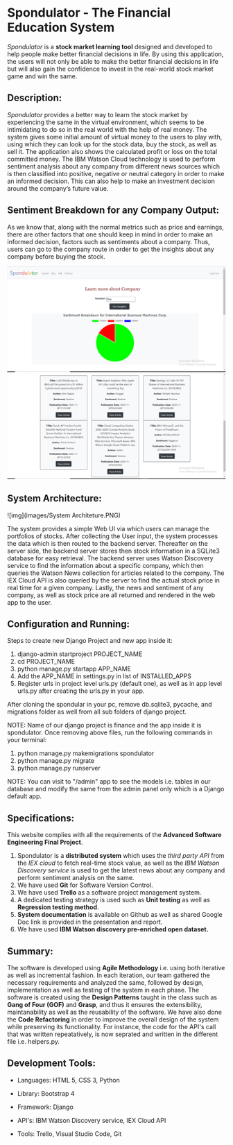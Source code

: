 # Spondulator - The Financial Education System

*Spondulator* is a **stock market learning tool** designed and developed to help people make better financial decisions in life. By using this application, the users will not only be able to make the better financial decisions in life but will also gain the confidence to invest in the real-world stock market game and win the same.

## Description:

 *Spondulator* provides a better way to learn the stock market by experiencing the same in the virtual environment, which seems to be intimidating to do so in the real world with the help of real money. The system gives some initial amount of virtual money to the users to play with, using which they can look up for the stock data, buy the stock, as well as sell it. The application also shows the calculated profit or loss on the total committed money. The IBM Watson Cloud technology is used to perform sentiment analysis about any company from different news sources which is then classified into positive, negative or neutral category in order to make an informed decision. This can also help to make an investment decision around the company’s future value.
 
## Sentiment Breakdown for any Company Output:

As we know that, along with the normal metrics such as price and earnings, there are other factors that one should keep in mind in order to make an informed decision, factors such as sentiments about a company. Thus, users can go to the company route in order to get the insights about any company before buying the stock. 

![img](images/s_insights1.PNG)
![img](images/s_insights2.PNG)

## System Architecture:

![img](images/System Architeture.PNG)

The system provides a simple Web UI via which users can manage the portfolios of stocks. After collecting the User input, the system processes the data which is then routed to the backend server. Thereafter on the server side, the backend server stores then stock information in a SQLite3 database for easy retrieval. The backend server uses Watson Discovery service to find the information about a specific company, which then queries the Watson News collection for articles related to the company. The IEX Cloud API is also queried by the server to find the actual stock price in real time for a given company. Lastly, the news and sentiment of any company, as well as stock price are all returned and rendered in the web app to the user.

## Configuration and Running:

Steps to create new Django Project and new app inside it:
1. django-admin startproject PROJECT_NAME
2. cd PROJECT_NAME
3. python manage.py startapp APP_NAME
4. Add the APP_NAME in settings.py in list of INSTALLED_APPS
5. Register urls in project level urls.py (default one), as well as in app level urls.py after creating the urls.py in your app.

After cloning the spondular in your pc, remove db.sqlite3, pycache, and migrations folder as well from all sub folders of django project.

NOTE: Name of our django project is finance and the app inside it is spondulator.
Once removing above files, run the following commands in your terminal:
1. python manage.py makemigrations spondulator
2. python manage.py migrate
3. python manage.py runserver

NOTE: You can visit to "/admin" app to see the models i.e. tables in our database and modify the same from the admin panel only which is a Django default app.

## Specifications: 

This website complies with all the requirements of the **Advanced Software Engineering Final Project**.

1. Spondulator is a **distributed system** which uses the *third party API* from the *IEX cloud* to fetch real-time stock value, as well as the *IBM Watson Discovery service* is used to get the latest news about any company and perform sentiment analysis on the same. 
1. We have used  **Git** for Software Version Control. 
1. We have used **Trello** as a software project management system.
1. A dedicated testing strategy is used such as **Unit testing** as well as **Regression testing method**.
1. **System documentation** is available on Github as well as shared Google Doc link is provided in the presentation and report.
1. We have used **IBM Watson discovery pre-enriched open dataset.**

## Summary: 

The software is developed using **Agile Methodology** i.e. using both iterative as well as incremental fashion. In each iteration, our team gathered the necessary requirements and analyzed the same, followed by design, implementation as well as testing of the system in each phase. The software is created using the **Design Patterns** taught in the class such as **Gang of Four (GOF)** and **Grasp**, and thus it ensures the extensibility, maintanability as well  as the reusability of the software. We have also done the **Code Refactoring** in order to improve the overall design of the system while preserving its functionality. For instance, the code for the API's call that was written repeatatively, is now seprated and written in the different file i.e. helpers.py. 

## Development Tools:

* Languages: HTML 5, CSS 3, Python

* Library: Bootstrap 4

* Framework: Django

* API's: IBM Watson Discovery service, IEX Cloud API

* Tools: Trello, Visual Studio Code, Git


